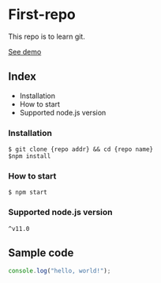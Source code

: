 # First-repo

This repo is to learn git.

[See demo](https://www.google.com)

## Index

- Installation
- How to start
- Supported node.js version

### Installation

```shell
$ git clone {repo addr} && cd {repo name}
$npm install
```

### How to start

`$ npm start`

### Supported node.js version

`^v11.0`

## Sample code

```javascript
console.log("hello, world!");
```
